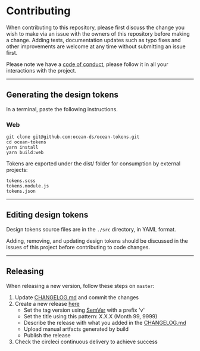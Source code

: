 # Contributing

When contributing to this repository, please first discuss the change you wish to make via an issue with the owners of this repository before making a change. Adding tests, documentation updates such as typo fixes and other improvements are welcome at any time without submitting an issue first.

Please note we have a [code of conduct](CODE_OF_CONDUCT.md), please follow it in all your interactions with the project.

---

## Generating the design tokens

In a terminal, paste the following instructions.

### Web

```
git clone git@github.com:ocean-ds/ocean-tokens.git
cd ocean-tokens
yarn install
yarn build:web
```

Tokens are exported under the dist/ folder for consumption by external projects:

```
tokens.scss
tokens.module.js
tokens.json
```

---

## Editing design tokens

Design tokens source files are in the `./src` directory, in YAML format.

Adding, removing, and updating design tokens should be discussed in the issues of this project before contributing to code changes.

---

## Releasing

When releasing a new version, follow these steps on `master`:

1.  Update [CHANGELOG.md](https://github.com/ocean-ds/ocean-tokens/blob/master/CHANGELOG.md) and commit the changes
2.  Create a new release [here](https://github.com/ocean-ds/ocean-tokens/releases/new)
    - Set the tag version using [SemVer](http://semver.org/) with a prefix 'v'
    - Set the title using this pattern: X.X.X (Month 99, 9999)
    - Describe the release with what you added in the [CHANGELOG.md](https://github.com/ocean-ds/ocean-tokens/blob/master/CHANGELOG.md)
    - Upload manual artfacts generated by build
    - Publish the release
3.  Check the circleci continuous delivery to achieve success
